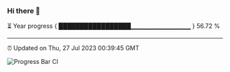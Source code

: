 ### Hi there 👋

⏳ Year progress { █████████████████▁▁▁▁▁▁▁▁▁▁▁▁▁ } 56.72 %

---

⏰ Updated on Thu, 27 Jul 2023 00:39:45 GMT

![Progress Bar CI](https://github.com/Shyam-Makwana/GitHub-Actions-Demo/workflows/Progress%20Bar%20CI/badge.svg)
